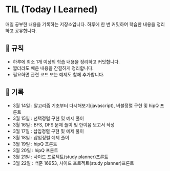 # TIL (Today I Learned)

매일 공부한 내용을 기록하는 저장소입니다. 하루에 한 번 커밋하여 학습한 내용을 정리하고 공유합니다.

## 📌 규칙
- 하루에 최소 1개 이상의 학습 내용을 정리하고 커밋합니다.
- 짧더라도 배운 내용을 간결하게 정리합니다.
- 필요하면 관련 코드 또는 예제도 함께 추가합니다.

## 📝 기록
- 3월 14일 : 알고리즘 기초부터 다시해보기(javascript), 버블정렬 구현 및 hipQ 프론트
- 3월 15일 : 선택정렬 구현 및 예제 풀이
- 3월 16일 : BFS, DFS 문제 풀이 및 한이음 보고서 작성
- 3월 17일 : 삽입정렬 구현 및 예제 풀이
- 3월 18일 : 삽입정렬 예제 풀이
- 3월 19일 : hipQ 프론트
- 3월 20일 : hipQ 프론트
- 3월 21일 : 사이드 프로젝트(study planner)프론트
- 3월 22일 : 백준 16953, 사이드 프로젝트(study planner)프론트
